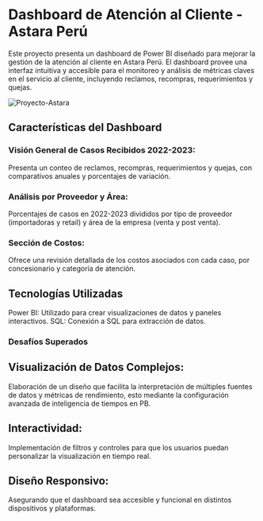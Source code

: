 # Dashboard de Atención al Cliente - Astara Perú
Este proyecto presenta un dashboard de Power BI diseñado para mejorar la gestión de la atención al cliente en Astara Perú. El dashboard provee una interfaz intuitiva y accesible para el monitoreo y análisis de métricas claves en el servicio al cliente, incluyendo reclamos, recompras, requerimientos y quejas.

![Proyecto-Astara](https://github.com/AngeloCastilloPerez/Proyecto---YAMAHA/assets/107339963/0e69cc34-5cca-4b64-baf3-98878d1c39b3)

## Características del Dashboard
### Visión General de Casos Recibidos 2022-2023: 
Presenta un conteo de reclamos, recompras, requerimientos y quejas, con comparativos anuales y porcentajes de variación.
### Análisis por Proveedor y Área: 
Porcentajes de casos en 2022-2023 divididos por tipo de proveedor (importadoras y retail) y área de la empresa (venta y post venta).
### Sección de Costos: 
Ofrece una revisión detallada de los costos asociados con cada caso, por concesionario y categoría de atención.

## Tecnologías Utilizadas
Power BI: Utilizado para crear visualizaciones de datos y paneles interactivos.
SQL: Conexión a SQL para extracción de datos.

### Desafíos Superados
## Visualización de Datos Complejos: 
Elaboración de un diseño que facilita la interpretación de múltiples fuentes de datos y métricas de rendimiento, esto mediante la configuración avanzada de inteligencia de tiempos en PB.
## Interactividad: 
Implementación de filtros y controles para que los usuarios puedan personalizar la visualización en tiempo real.
## Diseño Responsivo: 
Asegurando que el dashboard sea accesible y funcional en distintos dispositivos y plataformas.
